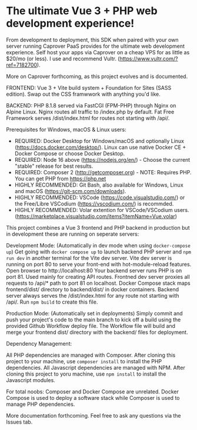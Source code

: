 # The ultimate Vue 3 + PHP web development experience!

From development to deployment, this SDK when paired with your own server running Caprover PaaS provides for the ultimate web development experience.
Self host your apps via Caprover on a cheap VPS for as little as $20/mo (or less). I use and recommend Vultr. (https://www.vultr.com/?ref=7182700).

More on Caprover forthcoming, as this project evolves and is documented.

FRONTEND: Vue 3 + Vite build system + Foundation for Sites (SASS edition). Swap out the CSS framwwork with anything you'd like.

BACKEND: PHP 8.1.8 served via FastCGI (FPM-PHP) through Nginx on Alpine Linux. Nginx routes all traffic to /index.php by default. Fat Free Framework serves /dist/index.html for routes not starting with /api/.

Prerequisites for Windows, macOS & Linux users:
  
  - REQUIRED: Docker Desktop for Windows/macOS and optionally Linux (https://docs.docker.com/desktop/). Linux can use native Docker CE + Docker Compose or choose Docker Desktop.
  - REQUIRED: Node 16 above (https://nodejs.org/en/) - Choose the current "stable" release for best results.
  - REQUIRED: Composer 2 (http://getcomposer.org) - NOTE: Requires PHP. You can get PHP from https://php.net
  - HIGHLY RECOMMENDED: Git Bash, also available for Windows, Linux and macOS (https://git-scm.com/downloads).  
  - HIGHLY RECOMMENDED: VSCode (https://code.visualstudio.com/) or the Free/Libre VSCodium (https://vscodium.com/) is recommded.
  - HIGHLY RECOMMENDED: Volar extention for VSCode/VSCodium users. (https://marketplace.visualstudio.com/items?itemName=Vue.volar)

This project combines a Vue 3 frontend and PHP backend in production but in development these are running on seperate servers:

Development Mode: (Automatically in dev mode when using `docker-compose up`)
  Get going with `docker compose up` to launch backend PHP server and `npm run dev` in another terminal for the Vite dev server.
  Vite dev server is running on port 80 to serve your front-end with hot-module-reload features. Open browser to http://localhost:80
  Your backend server runs PHP is on port 81. Used mainly for creating API routes.
  Frontned dev server proxies all requests to /api/* path to port 81 on localhost.
  Docker Compose stack maps frontend/dist/ directory to backend/dist/ in docker containers.
  Backend server always serves the /dist/index.html for any route not starting with /api/. Run `npm build` to create this file.

Production Mode: (Automatically set in deployments)
  Simply commit and push your project's code to the main branch to kick off a build using the provided Github Workflow deploy file.
  The Workflow file will build and merge your frontend dist/ directory with the backend/ files for deployment.
 
 Dependency Management:
 
   All PHP dependencies are managed with Composer. After cloning this project to your machine, use `composer install` to install the PHP dependencies.
   All Javascript dependencies are managed with NPM. After cloning this project to yoru machine, use `npm install` to install the Javascript modules.
    
 For total noobs:
  Composer and Docker Compose are unrelated. Docker Compose is used to deploy a software stack while Composer is used to manage PHP dependencies.
    
 More documentation forthcoming. Feel free to ask any questions via the Issues tab.
